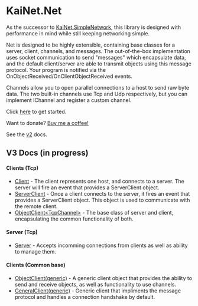 # KaiNet.Net

As the successor to [KaiNet.SimpleNetwork](https://github.com/KaiNet-X/simple-network-library), this library is designed with 
performance in mind while still keeping networking simple.

Net is designed to be highly extensible, containing base classes for a server, client, channels, and messages. The out-of-the-box implementation uses socket communication to send "messages" which encapsulate data, and the default client/server are able to transmit objects using this message protocol. Your program is notified via the OnObjectReceived/OnClientObjectReceived events. 

Channels allow you to open parallel connections to a host to send raw byte data. The two built-in channels use Tcp and Udp respectively, but you can implement IChannel and register a custom channel.

Click [here](https://github.com/KaiNet-X/Network/blob/master/Docs/GettingStarted.md) to get started.

Want to donate? [Buy me a coffee!](https://www.buymeacoffee.com/kainet)

See the [v2](https://github.com/KaiNet-X/Network/blob/master/Docs/V2Docs.md) docs.

## V3 Docs (in progress)

#### Clients (Tcp)

- [Client](https://github.com/KaiNet-X/Network/blob/master/Docs/Client.md) - The client represents one host, and connects to a server. The server will fire an event that provides a ServerClient object.
- [ServerClient](https://github.com/KaiNet-X/Network/blob/master/Docs/ServerClient.md) - Once a client connects to the server, it fires an event that provides a ServerClient object. This object is used to communicate with the remote client. 
- [ObjectClient\<TcpChannel\>](https://github.com/KaiNet-X/Network/blob/master/Docs/ObjectClient.md) - The base class of server and client, encapsulating the common functionality of both.

#### Server (Tcp)

- [Server](https://github.com/KaiNet-X/Network/blob/master/Docs/Server.md) - Accepts incomming connections from clients as well as ability to manage them.

#### Clients (Common base)

- [ObjectClient\(generic\)](https://github.com/KaiNet-X/Network/blob/master/Docs/ObjectClient_MainChannel_.md) - A generic client object that provides the ability to send and receive objects, as well as functionality to use channels.
- [GeneralClient\(generic\)](https://github.com/KaiNet-X/Network/blob/master/Docs/GeneralClient.md) - Generic client that impliments the message protocol and handles a connection handshake by default.